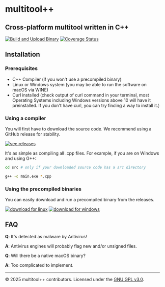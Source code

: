 # multitool++

## Cross-platform multitool written in C++

[![Build and Upload Binary](https://github.com/benja2998/multitoolplusplus/actions/workflows/build-and-upload.yml/badge.svg)](https://github.com/benja2998/multitoolplusplus/actions/workflows/build-and-upload.yml)
[![Coverage Status](https://coveralls.io/repos/github/benja2998/multitoolplusplus/badge.svg?branch=main)](https://coveralls.io/github/benja2998/multitoolplusplus?branch=main)

## Installation

### Prerequisites
- C++ Compiler (if you won't use a precompiled binary)
- Linux or Windows system (you may be able to run the software on macOS via WINE)
- Curl installed (check output of curl command in your terminal, most Operating Systems including Windows versions above 10 will have it preinstalled. If you don't have curl, you can try finding a way to install it.)

### Using a compiler
You will first have to download the source code. We recommend using a GitHub release for stability.

[![see releases](https://img.shields.io/badge/📦_GITHUB_RELEASES-purple)](https://github.com/benja2998/multitoolplusplus/releases)

It's as simple as compiling all .cpp files. For example, if you are on Windows and using G++:

```sh
cd src # only if your downloaded source code has a src directory
```
```sh
g++ -o main.exe *.cpp
```

### Using the precompiled binaries
You can easily download and run a precompiled binary from the releases.

[![download for linux](https://img.shields.io/badge/🐧_LINUX_EXECUTABLE-green)](https://github.com/benja2998/multitoolplusplus/releases/latest/download/main-linux)
[![download for windows](https://img.shields.io/badge/🪟_WINDOWS_EXECUTABLE-blue)](https://github.com/benja2998/multitoolplusplus/releases/latest/download/main-windows.exe)

## FAQ

**Q**: It's detected as malware by Antivirus!  

**A**: Antivirus engines will probably flag new and/or unsigned files.

**Q**: Will there be a native macOS binary?  

**A**: Too complicated to implement.

---
© 2025 multitool++ contributors. Licensed under the [GNU GPL v3.0](./LICENSE).
